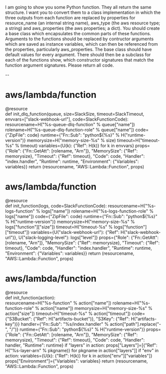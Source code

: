 I am going to show you some Python function. They all return the same structure. I want you to convert them to a class implementation in which the three outputs from each function are replaced by properties for resource_name (an internal string name), aws_type (the aws resource type; a string) and aws_properties (the aws properties; a dict). You should create a base class which encapsulates the common parts of these functions. Arguments to the functions should be replaced by contructor arguments which are saved as instance variables, which can then be referenced from the properties, particularly aws_properties. The base class should have default values for every argument. There should then be a subclass for each of the functions show, which constructor signatures that match the function argument signatures. Please return all code. 

--

# aws/lambda/function

@resource            
def init_dlq_function(queue,
                      size=SlackSize,
                      timeout=SlackTimeout,
                      envvars=["slack-webhook-url"],
                      code=SlackFunctionCode):
    resourcename=H("%s-queue-dlq-function" % queue["name"])
    rolename=H("%s-queue-dlq-function-role" % queue["name"])
    code={"ZipFile": code}
    runtime={"Fn::Sub": "python${%s}" % H("runtime-version")}
    memorysize=H("memory-size-%s" % size)
    timeout=H("timeout-%s" % timeout)
    variables={U(k): {"Ref": H(k)}
               for k in envvars}
    props={"Role": {"Fn::GetAtt": [rolename, "Arn"]},
           "MemorySize": {"Ref": memorysize},
           "Timeout": {"Ref": timeout},
           "Code": code,
           "Handler": "index.handler",
           "Runtime": runtime,
           "Environment": {"Variables": variables}}
    return (resourcename, 
            "AWS::Lambda::Function",
            props)

# aws/lambda/function

@resource            
def init_function(logs,
                  code=SlackFunctionCode):
    resourcename=H("%s-logs-function" % logs["name"])
    rolename=H("%s-logs-function-role" % logs["name"])
    code={"ZipFile": code}
    runtime={"Fn::Sub": "python${%s}" % H("runtime-version")}
    memorysize=H("memory-size-%s" % logs["function"]["size"])
    timeout=H("timeout-%s" % logs["function"]["timeout"])
    variables={U("slack-webhook-url"): {"Ref": H("slack-webhook-url")},
               U("slack-logging-level"): logs["level"]}
    props={"Role": {"Fn::GetAtt": [rolename, "Arn"]},
           "MemorySize": {"Ref": memorysize},
           "Timeout": {"Ref": timeout},
           "Code": code,
           "Handler": "index.handler",
           "Runtime": runtime,
           "Environment": {"Variables": variables}}
    return (resourcename, 
            "AWS::Lambda::Function",
            props)

# aws/lambda/function

@resource            
def init_function(action):    
    resourcename=H("%s-function" % action["name"])
    rolename=H("%s-function-role" % action["name"])
    memorysize=H("memory-size-%s" % action["size"])
    timeout=H("timeout-%s" % action["timeout"])
    code={"S3Bucket": {"Ref": H("artifacts-bucket")},
          "S3Key": {"Ref": H("artifacts-key")}}
    handler={"Fn::Sub": "%s/index.handler" % action["path"].replace("-", "/")}
    runtime={"Fn::Sub": "python${%s}" % H("runtime-version")}
    props={"Role": {"Fn::GetAtt": [rolename, "Arn"]},
           "MemorySize": {"Ref": memorysize},
           "Timeout": {"Ref": timeout},
           "Code": code,
           "Handler": handler,
           "Runtime": runtime}
    if "layers" in action:
        props["Layers"]=[{"Ref": H("%s-layer-arn" % pkgname)}
                         for pkgname in action["layers"]]
    if "env" in action:
        variables={U(k): {"Ref": H(k)}
                   for k in action["env"]["variables"]}
        props["Environment"]={"Variables": variables}
    return (resourcename, 
            "AWS::Lambda::Function",
            props)
